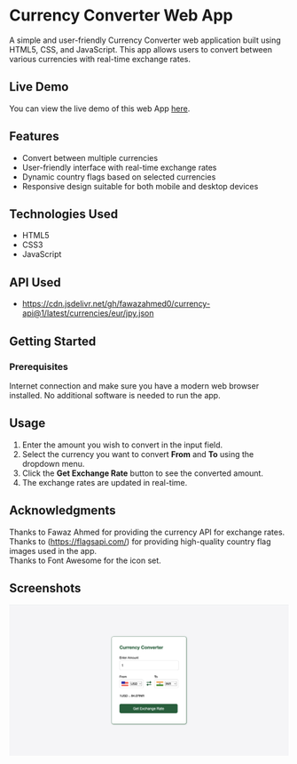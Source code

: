 # Currency Converter Web App

A simple and user-friendly Currency Converter web application built using HTML5, CSS, and JavaScript. This app allows users to convert between various currencies with real-time exchange rates.

## Live Demo

You can view the live demo of this web App [here](https://yogeshpol96.github.io/Currency-Converter-webApp/).

## Features 

- Convert between multiple currencies
- User-friendly interface with real-time exchange rates
- Dynamic country flags based on selected currencies
- Responsive design suitable for both mobile and desktop devices

## Technologies Used

- HTML5
- CSS3
- JavaScript

## API Used
- https://cdn.jsdelivr.net/gh/fawazahmed0/currency-api@1/latest/currencies/eur/jpy.json

## Getting Started

### Prerequisites

Internet connection and make sure you have a modern web browser installed. No additional software is needed to run the app.

## Usage
1. Enter the amount you wish to convert in the input field.
2. Select the currency you want to convert **From** and **To** using the dropdown menu.
3. Click the **Get Exchange Rate** button to see the converted amount.
4. The exchange rates are updated in real-time.

## Acknowledgments

Thanks to Fawaz Ahmed for providing the currency API for exchange rates.<br/>
Thanks to (https://flagsapi.com/) for providing high-quality country flag images used in the app.<br/>
Thanks to Font Awesome for the icon set.

## Screenshots

![screenshot](App-Screenshots/CurrencyConverter.png)


